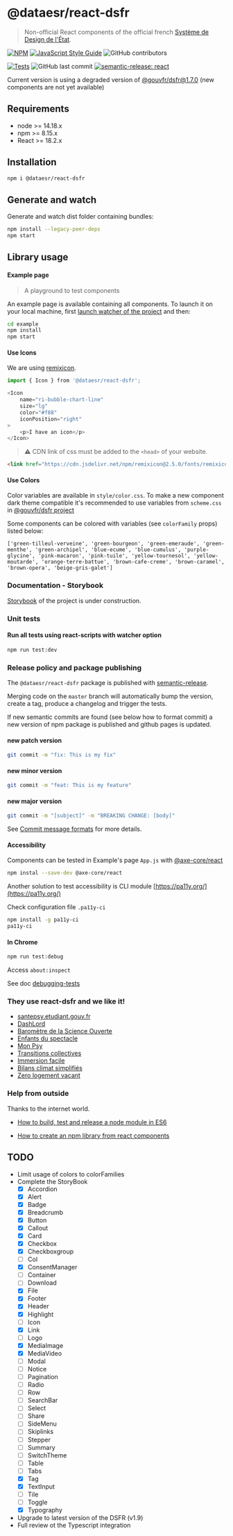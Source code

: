 # @dataesr/react-dsfr

> Non-official React components of the official french [Système de Design de l'État](https://gouvfr.atlassian.net/wiki/spaces/DB/overview?homepageId=145359476).

[![NPM](https://img.shields.io/npm/v/@dataesr/react-dsfr.svg)](https://www.npmjs.com/package/@dataesr/react-dsfr) [![JavaScript Style Guide](https://img.shields.io/badge/code_style-standard-brightgreen.svg)](https://standardjs.com) ![GitHub contributors](https://img.shields.io/github/contributors-anon/dataesr/react-dsfr?color=%23E52B50%20)

[![Tests](https://github.com/dataesr/react-dsfr/actions/workflows/tests.yml/badge.svg?branch=master)](https://github.com/dataesr/react-dsfr/actions/workflows/tests.yml) ![GitHub last commit](https://img.shields.io/github/last-commit/dataesr/react-dsfr?color=purple) [![semantic-release: react](https://img.shields.io/badge/semantic--release-react-e10079?logo=semantic-release)](https://github.com/semantic-release/semantic-release)

Current version is using a degraded version of [@gouvfr/dsfr@1.7.0](https://www.npmjs.com/package/@gouvfr/dsfr) (new components are not yet available)

## Requirements

* node >= 14.18.x
* npm >= 8.15.x
* React >= 18.2.x

## Installation

```bash
npm i @dataesr/react-dsfr
```

## Generate and watch

Generate and watch dist folder containing bundles:

```bash
npm install --legacy-peer-deps
npm start
```

## Library usage

#### Example page

> A playground to test components

An example page is available containing all components. To launch it on your local machine, first [launch watcher of the project](#generate-and-watch) and then:

```bash
cd example
npm install 
npm start
```

#### Use Icons

We are using [remixicon](https://remixicon.com/).

```javascript
import { Icon } from '@dataesr/react-dsfr';

<Icon
    name="ri-bubble-chart-line"
    size="lg"
    color="#f88"
    iconPosition="right"
>
    <p>I have an icon</p>
</Icon>
```

> :warning: CDN link of css must be added to the `<head>` of your website.  

```html
<link href="https://cdn.jsdelivr.net/npm/remixicon@2.5.0/fonts/remixicon.css" rel="stylesheet">
```

#### Use Colors

Color variables are available in `style/color.css`. To make a new component dark theme compatible it's recommended to use variables from `scheme.css` in [@gouvfr/dsfr project](https://www.npmjs.com/package/@gouvfr/dsfr)

Some components can be colored with variables (see `colorFamily` props) listed below:
```
['green-tilleul-verveine', 'green-bourgeon', 'green-emeraude', 'green-menthe', 'green-archipel', 'blue-ecume', 'blue-cumulus', 'purple-glycine', 'pink-macaron', 'pink-tuile', 'yellow-tournesol', 'yellow-moutarde', 'orange-terre-battue', 'brown-cafe-creme', 'brown-caramel', 'brown-opera', 'beige-gris-galet']
```

### Documentation - Storybook

[Storybook](https://dataesr.github.io/react-dsfr) of the project is under construction.

### Unit tests

#### Run all tests using react-scripts with watcher option

```bash
npm run test:dev
```

### Release policy and package publishing 

The `@dataesr/react-dsfr` package is published with [semantic-release](https://github.com/semantic-release/semantic-release).

Merging code on the `master` branch will automatically bump the version, create a tag, produce a changelog and trigger the tests.

If new semantic commits are found (see below how to format commit) a new version of npm package is published and github pages is updated.

#### new patch version
```bash
git commit -m "fix: This is my fix"
```

#### new minor version
```bash
git commit -m "feat: This is my feature"
```

#### new major version
```bash
git commit -m "[subject]" -m "BREAKING CHANGE: [body]"
```

See [Commit message formats](https://github.com/angular/angular/blob/master/CONTRIBUTING.md#-commit-message-format) for more details.

#### Accessibility

Components can be tested in Example's page `App.js` with [@axe-core/react](https://www.npmjs.com/package/@axe-core/react)

```bash
npm instal --save-dev @axe-core/react
```

Another solution to test accessibility is CLI module [https://pa11y.org/](https://pa11y.org/)

Check configuration file `.pa11y-ci`

```bash
npm install -g pa11y-ci
pa11y-ci
```

#### In Chrome

```bash
npm run test:debug
```

Access `about:inspect`

See doc [debugging-tests](https://create-react-app.dev/docs/debugging-tests/)

### They use react-dsfr and we like it!

* [santepsy.etudiant.gouv.fr](https://santepsy.etudiant.gouv.fr)
* [DashLord](https://dashlord.incubateur.net)
* [Baromètre de la Science Ouverte](https://barometredelascienceouverte.esr.gouv.fr)
* [Enfants du spectacle](https://enfants-du-spectacle.fabrique.social.gouv.fr)
* [Mon Psy](https://monpsy.sante.gouv.fr)
* [Transitions collectives](https://transitions-collectives.fabrique.social.gouv.fr)
* [Immersion facile](https://immersion-facile.beta.gouv.fr)
* [Bilans climat simplifiés](https://bilans-climat-simplifies.ademe.fr)
* [Zero logement vacant](https://zerologementvacant.beta.gouv.fr)


### Help from outside

Thanks to the internet world.

* [How to build, test and release a node module in ES6 ](https://dev.to/whitep4nth3r/how-to-build-test-and-release-a-node-module-in-es6-296b)

* [How to create an npm library from react components](https://dev.to/jimjunior/how-to-create-an-npm-library-from-react-components-2m2)


## TODO

* Limit usage of colors to colorFamilies
* Complete the StoryBook
    - [x] Accordion
    - [x] Alert
    - [x] Badge
    - [x] Breadcrumb
    - [x] Button
    - [x] Callout
    - [x] Card
    - [x] Checkbox
    - [x] Checkboxgroup
    - [ ] Col
    - [x] ConsentManager
    - [ ] Container
    - [ ] Download
    - [x] File
    - [x] Footer
    - [x] Header
    - [x] Highlight
    - [ ] Icon
    - [x] Link
    - [ ] Logo
    - [x] MediaImage
    - [x] MediaVideo
    - [ ] Modal
    - [ ] Notice
    - [ ] Pagination
    - [ ] Radio
    - [ ] Row
    - [ ] SearchBar
    - [ ] Select
    - [ ] Share
    - [ ] SideMenu
    - [ ] Skiplinks
    - [ ] Stepper
    - [ ] Summary
    - [ ] SwitchTheme
    - [ ] Table
    - [ ] Tabs
    - [x] Tag
    - [x] TextInput
    - [ ] Tile
    - [ ] Toggle
    - [x] Typography
* Upgrade to latest version of the DSFR (v1.9)
* Full review ot the Typescript integration
